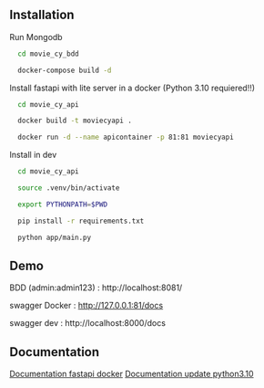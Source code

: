 ## Installation

Run Mongodb

```bash
  cd movie_cy_bdd

  docker-compose build -d
```

Install fastapi with lite server in a docker (Python 3.10 requiered!!) 

```bash
  cd movie_cy_api

  docker build -t moviecyapi .

  docker run -d --name apicontainer -p 81:81 moviecyapi
```

Install in dev

```bash
  cd movie_cy_api

  source .venv/bin/activate

  export PYTHONPATH=$PWD

  pip install -r requirements.txt

  python app/main.py
```
    
## Demo

BDD (admin:admin123) : http://localhost:8081/ 

swagger Docker : http://127.0.0.1:81/docs

swagger dev : http://localhost:8000/docs

## Documentation

[Documentation fastapi docker](https://fastapi.tiangolo.com/deployment/docker/)
[Documentation update python3.10](https://www.linuxcapable.com/fr/how-to-install-python-3-10-on-linux-mint-20/)
